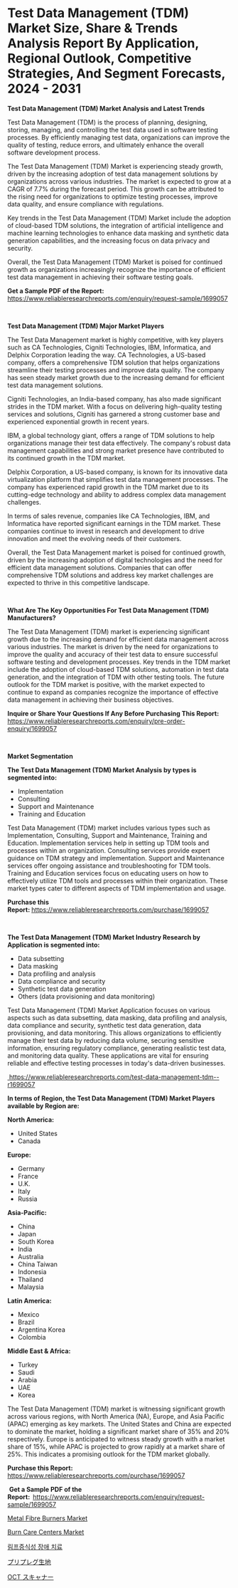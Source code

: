 <p><h1>Test Data Management (TDM) Market Size, Share & Trends Analysis Report By Application, Regional Outlook, Competitive Strategies, And Segment Forecasts, 2024 - 2031</h1></p><p><strong>Test Data Management (TDM) Market Analysis and Latest Trends</strong></p>
<p><p>Test Data Management (TDM) is the process of planning, designing, storing, managing, and controlling the test data used in software testing processes. By efficiently managing test data, organizations can improve the quality of testing, reduce errors, and ultimately enhance the overall software development process.</p><p>The Test Data Management (TDM) Market is experiencing steady growth, driven by the increasing adoption of test data management solutions by organizations across various industries. The market is expected to grow at a CAGR of 7.7% during the forecast period. This growth can be attributed to the rising need for organizations to optimize testing processes, improve data quality, and ensure compliance with regulations.</p><p>Key trends in the Test Data Management (TDM) Market include the adoption of cloud-based TDM solutions, the integration of artificial intelligence and machine learning technologies to enhance data masking and synthetic data generation capabilities, and the increasing focus on data privacy and security.</p><p>Overall, the Test Data Management (TDM) Market is poised for continued growth as organizations increasingly recognize the importance of efficient test data management in achieving their software testing goals.</p></p>
<p><strong>Get a Sample PDF of the Report:&nbsp;</strong> <a href="https://www.reliableresearchreports.com/enquiry/request-sample/1699057">https://www.reliableresearchreports.com/enquiry/request-sample/1699057</a></p>
<p>&nbsp;</p>
<p><strong>Test Data Management (TDM) Major Market Players</strong></p>
<p><p>The Test Data Management market is highly competitive, with key players such as CA Technologies, Cigniti Technologies, IBM, Informatica, and Delphix Corporation leading the way. CA Technologies, a US-based company, offers a comprehensive TDM solution that helps organizations streamline their testing processes and improve data quality. The company has seen steady market growth due to the increasing demand for efficient test data management solutions.</p><p>Cigniti Technologies, an India-based company, has also made significant strides in the TDM market. With a focus on delivering high-quality testing services and solutions, Cigniti has garnered a strong customer base and experienced exponential growth in recent years.</p><p>IBM, a global technology giant, offers a range of TDM solutions to help organizations manage their test data effectively. The company's robust data management capabilities and strong market presence have contributed to its continued growth in the TDM market.</p><p>Delphix Corporation, a US-based company, is known for its innovative data virtualization platform that simplifies test data management processes. The company has experienced rapid growth in the TDM market due to its cutting-edge technology and ability to address complex data management challenges.</p><p>In terms of sales revenue, companies like CA Technologies, IBM, and Informatica have reported significant earnings in the TDM market. These companies continue to invest in research and development to drive innovation and meet the evolving needs of their customers.</p><p>Overall, the Test Data Management market is poised for continued growth, driven by the increasing adoption of digital technologies and the need for efficient data management solutions. Companies that can offer comprehensive TDM solutions and address key market challenges are expected to thrive in this competitive landscape.</p></p>
<p>&nbsp;</p>
<p><strong>What Are The Key Opportunities For Test Data Management (TDM) Manufacturers?</strong></p>
<p><p>The Test Data Management (TDM) market is experiencing significant growth due to the increasing demand for efficient data management across various industries. The market is driven by the need for organizations to improve the quality and accuracy of their test data to ensure successful software testing and development processes. Key trends in the TDM market include the adoption of cloud-based TDM solutions, automation in test data generation, and the integration of TDM with other testing tools. The future outlook for the TDM market is positive, with the market expected to continue to expand as companies recognize the importance of effective data management in achieving their business objectives.</p></p>
<p><strong>Inquire or Share Your Questions If Any Before Purchasing This Report:</strong> <a href="https://www.reliableresearchreports.com/enquiry/pre-order-enquiry/1699057">https://www.reliableresearchreports.com/enquiry/pre-order-enquiry/1699057</a></p>
<p>&nbsp;</p>
<p><strong>Market Segmentation</strong></p>
<p><strong>The Test Data Management (TDM) Market Analysis by types is segmented into:</strong></p>
<p><ul><li>Implementation</li><li>Consulting</li><li>Support and Maintenance</li><li>Training and Education</li></ul></p>
<p><p>Test Data Management (TDM) market includes various types such as Implementation, Consulting, Support and Maintenance, Training and Education. Implementation services help in setting up TDM tools and processes within an organization. Consulting services provide expert guidance on TDM strategy and implementation. Support and Maintenance services offer ongoing assistance and troubleshooting for TDM tools. Training and Education services focus on educating users on how to effectively utilize TDM tools and processes within their organization. These market types cater to different aspects of TDM implementation and usage.</p></p>
<p><strong>Purchase this Report:&nbsp;</strong><a href="https://www.reliableresearchreports.com/purchase/1699057">https://www.reliableresearchreports.com/purchase/1699057</a></p>
<p>&nbsp;</p>
<p><strong>The Test Data Management (TDM) Market Industry Research by Application is segmented into:</strong></p>
<p><ul><li>Data subsetting</li><li>Data masking</li><li>Data profiling and analysis</li><li>Data compliance and security</li><li>Synthetic test data generation</li><li>Others (data provisioning and data monitoring)</li></ul></p>
<p><p>Test Data Management (TDM) Market Application focuses on various aspects such as data subsetting, data masking, data profiling and analysis, data compliance and security, synthetic test data generation, data provisioning, and data monitoring. This allows organizations to efficiently manage their test data by reducing data volume, securing sensitive information, ensuring regulatory compliance, generating realistic test data, and monitoring data quality. These applications are vital for ensuring reliable and effective testing processes in today's data-driven businesses.</p></p>
<p><a href="https://www.reliableresearchreports.com/test-data-management-tdm--r1699057">&nbsp;https://www.reliableresearchreports.com/test-data-management-tdm--r1699057</a></p>
<p><strong>In terms of Region, the Test Data Management (TDM) Market Players available by Region are:</strong></p>
<p>
    <p> <strong> North America: </strong>
        <ul>
            <li>United States</li>
            <li>Canada</li>
        </ul>
        </p> 
    <p> <strong> Europe: </strong>
        <ul>
            <li>Germany</li>
            <li>France</li>
            <li>U.K.</li>
            <li>Italy</li>
            <li>Russia</li>
        </ul>
        </p> 
    <p> <strong> Asia-Pacific: </strong>
        <ul>
            <li>China</li>
            <li>Japan</li>
            <li>South Korea</li>
            <li>India</li>
            <li>Australia</li>
            <li>China Taiwan</li>
            <li>Indonesia</li>
            <li>Thailand</li>
            <li>Malaysia</li>
        </ul>
        </p> 
    <p> <strong> Latin America: </strong>
        <ul>
            <li>Mexico</li>
            <li>Brazil</li>
            <li>Argentina Korea</li>
            <li>Colombia</li>
        </ul>
        </p> 
    <p> <strong> Middle East & Africa: </strong>
        <ul>
            <li>Turkey</li>
            <li>Saudi</li>
            <li>Arabia</li>
            <li>UAE</li>
            <li>Korea</li>
        </ul>
    </p>
    </p>
<p><p>The Test Data Management (TDM) market is witnessing significant growth across various regions, with North America (NA), Europe, and Asia Pacific (APAC) emerging as key markets. The United States and China are expected to dominate the market, holding a significant market share of 35% and 20% respectively. Europe is anticipated to witness steady growth with a market share of 15%, while APAC is projected to grow rapidly at a market share of 25%. This indicates a promising outlook for the TDM market globally.</p></p>
<p><strong>Purchase this Report: </strong><a href="https://www.reliableresearchreports.com/purchase/1699057">https://www.reliableresearchreports.com/purchase/1699057</a></p>
<p>&nbsp;<strong>Get a Sample PDF of the Report:&nbsp;&nbsp;</strong><a href="https://www.reliableresearchreports.com/enquiry/request-sample/1699057">https://www.reliableresearchreports.com/enquiry/request-sample/1699057</a></p>
<p><strong></strong></p>
<p><p><a href="https://github.com/nancykennedykellievqfqt2/Market-Research-Report-List-2/blob/main/metal-fibre-burners-market.md">Metal Fibre Burners Market</a></p><p><a href="https://github.com/seekum/Market-Research-Report-List-2/blob/main/burn-care-centers-market.md">Burn Care Centers Market</a></p><p><a href="https://github.com/durgin521/Market-Research-Report-List-1/blob/main/864038264323.md">림프증식성 장애 치료</a></p><p><a href="https://github.com/NovaStamm2023/Market-Research-Report-List-1/blob/main/579489965792.md">プリプレグ生地</a></p><p><a href="https://github.com/JerelSchulit20231/Market-Research-Report-List-1/blob/main/268951765793.md">OCT スキャナー</a></p></p>